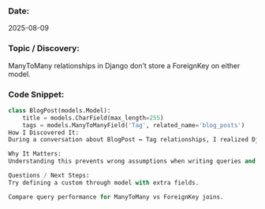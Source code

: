 

### Date:
2025-08-09

### Topic / Discovery:
ManyToMany relationships in Django don’t store a ForeignKey on either model.

### Code Snippet:
```python
class BlogPost(models.Model):
    title = models.CharField(max_length=255)
    tags = models.ManyToManyField('Tag', related_name='blog_posts')
How I Discovered It:
During a conversation about BlogPost ↔ Tag relationships, I realized Django creates a hidden “through” table instead of storing a FK on either model.

Why It Matters:
Understanding this prevents wrong assumptions when writing queries and helps when designing schemas, especially for performance optimization.

Questions / Next Steps:
Try defining a custom through model with extra fields.

Compare query performance for ManyToMany vs ForeignKey joins.
